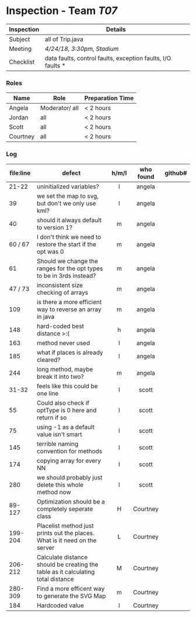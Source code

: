 # Inspection - Team *T07* 
 
Inspection | Details
----- | -----
Subject | all of Trip.java
Meeting | *4/24/18, 3:30pm, Stadium*
Checklist | data faults, control faults, exception faults, I/O faults *

### Roles
Name | Role | Preparation Time
---- | ---- | ----
Angela | Moderator/ all | < 2 hours
Jordan | all | < 2 hours
Scott | all | < 2 hours
Courtney | all | < 2 hours

### Log
file:line | defect | h/m/l | who found | github# 
--- | --- |:---:|:---:| ---
 21-22 | uninitialized variables? | l | angela |
 39| we set the map to svg, but don't we only use kml? | l | angela |
 40 | should it always default to version 1? | m | angela | 
 60 / 67 | I don't think we need to restore the start if the opt was 0 | m | angela |
 61 | Should we change the ranges for the opt types to be in 3rds instead? | m | angela |
 47 / 73 | inconsistent size checking of arrays | m | angela |
 109 | is there a more efficient way to reverse an array in java | m | angela |
 148 | hard-coded best distance >:( | h | angela |
 163 | method never used | l | angela |
 185 | what if places is already cleared? | l | angela |
 244 | long method, maybe break it into two? | m | angela |
31-32 | feels like this could be one line |l | scott
55 | Could also check if optType is 0 here and return if so |l | scott
75 | using -1 as a default value isn't smart |l | scott
145| terrible naming convention for methods |l | scott
174 | copying array for every NN |l | scott
280 | we should probably just delete this whole method now | l | scott
89-127 | Optimization should be a completely seperate class | H  | Courtney
199-204| Placelist method just prints out the places. What is it need on the server| L | Courtney
206-212 | Calculate distance should be creating the table as it calculating total distance | M | Courtney
280-309 | Find a more efficent way to generate the SVG Map | m | Courtney
184 | Hardcoded value | l | Courtney
